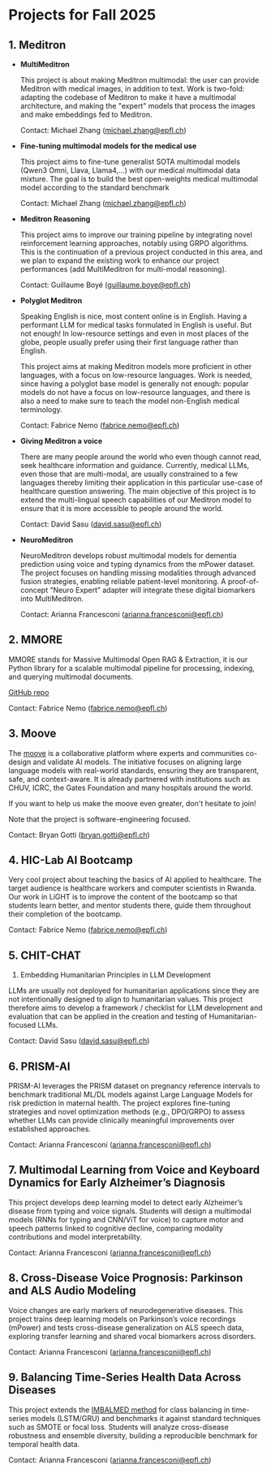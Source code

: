 # Projects for Fall 2025

## 1. Meditron

- **MultiMeditron**

  This project is about making Meditron multimodal: the user can provide Meditron with medical images, in addition to text. Work is two-fold: adapting the codebase of Meditron to make it have a multimodal architecture, and making the "expert" models that process the images and make embeddings fed to Meditron.

  Contact: Michael Zhang (michael.zhang@epfl.ch)

- **Fine-tuning multimodal models for the medical use**

  This project aims to fine-tune generalist SOTA multimodal models (Qwen3 Omni, Llava, Llama4,...) with our medical multimodal data mixture. The goal is to build the best open-weights medical multimodal model according to the standard benchmark

  Contact: Michael Zhang (michael.zhang@epfl.ch)

- **Meditron Reasoning**

  This project aims to improve our training pipeline by integrating novel reinforcement learning approaches, notably using GRPO algorithms. This is the continuation of a previous project conducted in this area, and we plan to expand the existing work to enhance our project performances (add MultiMeditron for multi-modal reasoning).

  Contact: Guillaume Boyé (guillaume.boye@epfl.ch)

- **Polyglot Meditron**

  Speaking English is nice, most content online is in English. Having a performant LLM for medical tasks formulated in English is useful. But not enough! In low-resource settings and even in most places of the globe, people usually prefer using their first language rather than English.

  This project aims at making Meditron models more proficient in other languages, with a focus on low-resource languages. Work is needed, since having a polyglot base model is generally not enough: popular models do not have a focus on low-resource languages, and there is also a need to make sure to teach the model non-English medical terminology.

  Contact: Fabrice Nemo (fabrice.nemo@epfl.ch)

- **Giving Meditron a voice**

  There are many people around the world who even though cannot read, seek healthcare information and guidance. Currently, medical LLMs, even those that are multi-modal, are usually constrained to a few languages thereby limiting their application in this particular use-case of healthcare question answering. The main objective of this project is to extend the multi-lingual speech capabilities of our Meditron model to ensure that it is more accessible to people around the world.

  Contact: David Sasu (david.sasu@epfl.ch)

- **NeuroMeditron**

  NeuroMeditron develops robust multimodal models for dementia prediction using voice and typing dynamics from the mPower dataset. The project focuses on handling missing modalities through advanced fusion strategies, enabling reliable patient-level monitoring. A proof-of-concept “Neuro Expert” adapter will integrate these digital biomarkers into MultiMeditron.

  Contact: Arianna Francesconi (arianna.francesconi@epfl.ch)

## 2. MMORE

  MMORE stands for Massive Multimodal Open RAG & Extraction, it is our Python library for a scalable multimodal pipeline for processing, indexing, and querying multimodal documents.

  [GitHub repo](https://github.com/swiss-ai/mmore)

  Contact: Fabrice Nemo (fabrice.nemo@epfl.ch)

## 3. Moove

  The [moove](https://jointhemoove.org) is a collaborative platform where experts and communities co-design and validate AI models. The initiative focuses on aligning large language models with real-world standards, ensuring they are transparent, safe, and context-aware. It is already partnered with institutions such as CHUV, ICRC, the Gates Foundation and many hospitals around the world.

  If you want to help us make the moove even greater, don't hesitate to join!

  Note that the project is software-engineering focused.

Contact: Bryan Gotti (bryan.gotti@epfl.ch)

## 4. HIC-Lab AI Bootcamp

Very cool project about teaching the basics of AI applied to healthcare. The target audience is healthcare workers and computer scientists in Rwanda. Our work in LiGHT is to improve the content of the bootcamp so that students learn better, and mentor students there, guide them throughout their completion of the bootcamp.

Contact: Fabrice Nemo (fabrice.nemo@epfl.ch)

## 5. CHIT-CHAT
1. Embedding Humanitarian Principles in LLM Development

LLMs are usually not deployed for humanitarian applications since they are not intentionally designed to align to humanitarian values. This project therefore aims to develop a framework / checklist for LLM development and evaluation that can be applied in the creation and testing of Humanitarian-focused LLMs.

Contact: David Sasu (david.sasu@epfl.ch)

## 6. PRISM-AI

PRISM-AI leverages the PRISM dataset on pregnancy reference intervals to benchmark traditional ML/DL models against Large Language Models for risk prediction in maternal health. The project explores fine-tuning strategies and novel optimization methods (e.g., DPO/GRPO) to assess whether LLMs can provide clinically meaningful improvements over established approaches.

Contact: Arianna Francesconi (arianna.francesconi@epfl.ch)

## 7. Multimodal Learning from Voice and Keyboard Dynamics for Early Alzheimer’s Diagnosis

This project develops deep learning model to detect early Alzheimer’s disease from typing and voice signals. Students will design a multimodal models (RNNs for typing and CNN/ViT for voice) to capture motor and speech patterns linked to cognitive decline, comparing modality contributions and model interpretability.

Contact: Arianna Francesconi (arianna.francesconi@epfl.ch)

## 8. Cross-Disease Voice Prognosis: Parkinson and ALS Audio Modeling

Voice changes are early markers of neurodegenerative diseases. This project trains deep learning models on Parkinson’s voice recordings (mPower) and tests cross-disease generalization on ALS speech data, exploring transfer learning and shared vocal biomarkers across disorders.

Contact: Arianna Francesconi (arianna.francesconi@epfl.ch)

## 9. Balancing Time-Series Health Data Across Diseases

This project extends the [IMBALMED method](https://www.sciencedirect.com/science/article/pii/S0895611125000382) for class balancing in time-series models (LSTM/GRU) and benchmarks it against standard techniques such as SMOTE or focal loss. Students will analyze cross-disease robustness and ensemble diversity, building a reproducible benchmark for temporal health data.

Contact: Arianna Francesconi (arianna.francesconi@epfl.ch)

